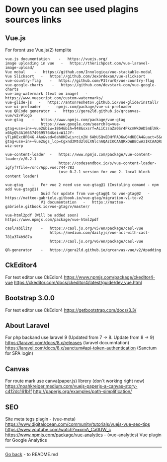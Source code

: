 <h1>Down you can see used plagins sources links</h1>

## Vue.js

For foront use Vue.js(2) templite
    <!-- vue-carousel-3d    -   https://wlada.github.io/vue-carousel-3d/?ref=madewithvuejs.com -->

    vue.js documentation    -   https://vuejs.org/
    image uploading in vue   -   https://therichpost.com/vue-laravel-image-upload/
    Vue mobal    -   https://github.com/Innologica/vue-stackable-modal
    Vue Slicksort   -   https://github.com/Jexordexan/vue-slicksort
    vue-country-flag    -   https://github.com/P3trur0/vue-country-flag
    vue-google-charts    -   https://github.com/devstark-com/vue-google-charts
    vue-img-watermark (text on image)   -   https://www.vuescript.com/custom-watermarks/
    vue-glide-js   -   https://antonreshetov.github.io/vue-glide/install/
    vue-ui-preloader   -   npmjs.com/package/vue-ui-preloader
    vue QRCode generator  -   https://gera2ld.github.io/qrcanvas-vue/v2/#logo
    vue-gtag    -   https://www.npmjs.com/package/vue-gtag
                    https://www.google.com/search?q=vue-gtag+use+in++vue2&biw=1864&bih=948&sxsrf=ALiCzsaZa0Sr4PkcmWkDAD5mElNk-x0AyQ%3A1665749595764&ei=W1JJY-yTLpKExc8P84G_4Ao&ved=0ahUKEwisrcLn2N_6AhUSQvEDHfPAD6wQ4dUDCA4&uact=5&oq=vue-gtag+use+in++vue2&gs_lcp=Cgxnd3Mtd2l6LXNlcnAQAzIKCAAQRxDWBBCwAzIKCAAQRxDWBBCwAzIKCAAQRxDWBBCwAzIKCAAQRxDWBBCwAzIKCAAQRxDWBBCwAzIKCAAQRxDWBBCwAzIKCAAQRxDWBBCwAzIKCAAQRxDWBBCwAzINCAAQ5AIQ1gQQsAMYATINCAAQ5AIQ1gQQsAMYATINCAAQ5AIQ1gQQsAMYATINCAAQ5AIQ1gQQsAMYATINCAAQ5AIQ1gQQsAMYAUoECE0YAUoECEEYAEoECEYYAVDSBFjSBGDdBWgBcAF4AIABAIgBAJIBAJgBAKABAcgBDcABAdoBBggBEAEYCQ&sclient=gws-wiz-serp

    vue-content-loader  -   https://www.npmjs.com/package/vue-content-loader/v/0.2.1 
                            https://codesandbox.io/s/vue-content-loader-igfyf?file=/src/App.vue:744-783
                            (use 0.2.1 version for vue 2. local block content loader)

    vue-gtag    -   For vue 2 need use vue-gtag@1 (Instaling comand - npm add vue-gtag@1) 
                    Guid for update from vue-gtag@1 to vue-gtag@2   -   https://matteo-gabriele.gitbook.io/vue-gtag/migration-v1-to-v2
                    V1 documentation   -   https://matteo-gabriele.gitbook.io/vue-gtag/v/master/

    vue-html2pdf (Will be added soon)    -   https://www.npmjs.com/package/vue-html2pdf

    casl/ability    -   https://casl.js.org/v5/en/package/casl-vue
                        https://medium.com/dailyjs/vue-acl-with-casl-781a374b987a
                        https://casl.js.org/v6/en/package/casl-vue

    QR-generator    -   https://gera2ld.github.io/qrcanvas-vue/v2/#padding

## CkEditor4

For text editor use CkEdior4
    https://www.npmjs.com/package/ckeditor4-vue
    https://ckeditor.com/docs/ckeditor4/latest/guide/dev_vue.html


## Bootstrap 3.0.0

For text editor use CkEdior4
    https://getbootstrap.com/docs/3.3/


## About Laravel

For php backand use laravel 9 (Updated from 7 -> 8. Update from 8 -> 9)
    https://laravel.com/docs/8.x/releases (laravel documntation)
    https://laravel.com/docs/8.x/sanctum#api-token-authentication (Sanctum for SPA login)


## Canvas

For route mark use canva(paper.js) librery (don`t working right now)
    https://noahkreiger.medium.com/vuejs-paperjs-a-canvas-story-c412dc161b1f
    http://paperjs.org/examples/path-simplification/


## SEO

Site meta tegs plagin - (vue-meta)
    https://www.digitalocean.com/community/tutorials/vuejs-vue-seo-tips
    https://www.youtube.com/watch?v=xmA_Ca0UW_c
    https://www.npmjs.com/package/vue-analytics - (vue-analytics) Vue plugin for Google Analytics

<hr>

[Go back](../README.md) - to README.md